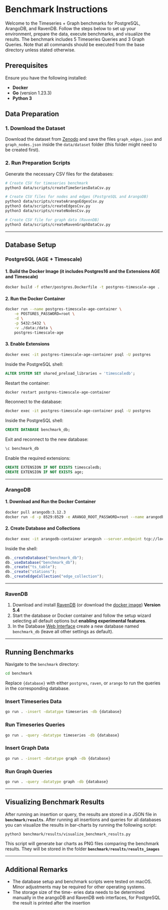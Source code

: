 # Benchmark Instructions

Welcome to the Timeseries + Graph benchmarks for PostgreSQL, ArangoDB, and RavenDB. Follow the steps below to set up your environment, prepare the data, execute benchmarks, and visualize the results. The benchmark includes 5 Timeseries Queries and 3 Graph Queries. Note that all commands should be executed from the base directory unless stated otherwise.

## Prerequisites

Ensure you have the following installed:

- **Docker**
- **Go** (version 1.23.3)
- **Python 3**
  
## Data Preparation

### 1. Download the Dataset

Download the dataset from [Zenodo](https://zenodo.org/records/13846868) and save the files `graph_edges.json` and `graph_nodes.json` inside the `data/dataset` folder (this folder might need to be created first).


### 2. Run Preparation Scripts

Generate the necessary CSV files for the databases:

```bash
# Create CSV for timeseries benchmark
python3 data/scripts/createTimeSeriesDataCsv.py

# Create CSV files for nodes and edges (PostgreSQL and ArangoDB)
python3 data/scripts/createArangoEdgesCsv.py
python3 data/scripts/createEdgesCsv.py
python3 data/scripts/createNodesCsv.py

# Create CSV file for graph data (RavenDB)
python3 data/scripts/createRavenGraphDataCsv.py
```

---

## Database Setup

### PostgreSQL (AGE + Timescale)

#### 1. Build the Docker Image (it includes Postgres16 and the Extensions AGE and Timescale)

```bash
docker build -f other/postgres.Dockerfile -t postgres-timescale-age .
```

#### 2. Run the Docker Container

```bash
docker run --name postgres-timescale-age-container \
    -e POSTGRES_PASSWORD=root \
    -d \
    -p 5432:5432 \
    -v ./data:/data \
    postgres-timescale-age
```

#### 3. Enable Extensions

```bash
docker exec -it postgres-timescale-age-container psql -U postgres
```

Inside the PostgreSQL shell:

```sql
ALTER SYSTEM SET shared_preload_libraries = 'timescaledb';
```

Restart the container:

```bash
docker restart postgres-timescale-age-container
```

Reconnect to the database:

```bash
docker exec -it postgres-timescale-age-container psql -U postgres
```

Inside the PostgreSQL shell:

```sql
CREATE DATABASE benchmark_db;
```

Exit and reconnect to the new database:

```bash
\c benchmark_db
```

Enable the required extensions:

```sql
CREATE EXTENSION IF NOT EXISTS timescaledb;
CREATE EXTENSION IF NOT EXISTS age;
```

---

### ArangoDB

#### 1. Download and Run the Docker Container

```bash
docker pull arangodb:3.12.3
docker run -d -p 8529:8529 -e ARANGO_ROOT_PASSWORD=root --name arangodb-container -v ./data:/data arangodb:3.12.3
```

#### 2. Create Database and Collections

```bash
docker exec -it arangodb-container arangosh --server.endpoint tcp://localhost:8529 --server.password root
```

Inside the shell:

```javascript
db._createDatabase("benchmark_db");
db._useDatabase("benchmark_db");
db._create("ts_table");
db._create("stations");
db._createEdgeCollection("edge_collection");
```

---

### RavenDB

1. Download and install [RavenDB](https://ravendb.net/download) (or download the [docker image](https://hub.docker.com/r/ravendb/ravendb/)) **Version 5.4**
2. Start the database or Docker container and follow the setup wizard selecting all default options but **enabling experimental features**.
3. In the Database [Web Interface](http://127.0.0.1:8080) create a new database named `benchmark_db` (leave all other settings as default).

---

## Running Benchmarks

Navigate to the `benchmark` directory:

```bash
cd benchmark
```

Replace `{database}` with either `postgres`, `raven`, or `arango` to run the queries in the corresponding database.

### Insert Timeseries Data

```bash
go run . -insert -datatype timeseries -db {database}
```

### Run Timeseries Queries

```bash
go run . -query -datatype timeseries -db {database}
```

### Insert Graph Data

```bash
go run . -insert -datatype graph -db {database}
```

### Run Graph Queries

```bash
go run . -query -datatype graph -db {database}
```

---

## Visualizing Benchmark Results

After running an insertion or query, the results are stored in a JSON file in **`benchmark/results`**. After running all insertions and queries for all databases you can visualize the results in bar-charts by running the following script:

```bash
python3 benchmark/results/visualize_benchmark_results.py
```

This script will generate bar charts as PNG files comparing the benchmark results. They will be stored in the folder **`benchmark/results/results_images`**

---

## Additional Remarks

- The database setup and benchmark scripts were tested on macOS. Minor adjustments may be required for other operating systems.
- The storage size of the time- eries data needs to be determined manually in the arangoDB and RavenDB web interfaces, for PostgreSQL the result is printed after the insertion

